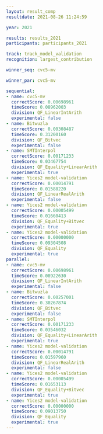 ```yaml
---
layout: result_comp
resultdate: 2021-08-26 11:24:59

year: 2021

results: results_2021
participants: participants_2021

track: track_model_validation
recognition: largest_contribution

winner_seq: cvc5-mv

winner_par: cvc5-mv

sequential:
- name: cvc5-mv
  correctScore: 0.00698961
  timeScore: 0.08962003
  division: QF_LinearIntArith
  experimental: false
- name: Bitwuzla
  correctScore: 0.00308487
  timeScore: 0.31200160
  division: QF_Bitvec
  experimental: false
- name: SMTInterpol
  correctScore: 0.00171233
  timeScore: 0.03467754
  division: QF_Equality+LinearArith
  experimental: true
- name: Yices2 model-validation
  correctScore: 0.00014791
  timeScore: 0.01588220
  division: QF_LinearRealArith
  experimental: false
- name: Yices2 model-validation
  correctScore: 0.00005499
  timeScore: 0.01660413
  division: QF_Equality+Bitvec
  experimental: true
- name: Yices2 model-validation
  correctScore: 0.00000000
  timeScore: 0.09304508
  division: QF_Equality
  experimental: true
parallel:
- name: cvc5-mv
  correctScore: 0.00698961
  timeScore: 0.08922630
  division: QF_LinearIntArith
  experimental: false
- name: Bitwuzla
  correctScore: 0.00257001
  timeScore: 0.30267874
  division: QF_Bitvec
  experimental: false
- name: SMTInterpol
  correctScore: 0.00171233
  timeScore: 0.03546032
  division: QF_Equality+LinearArith
  experimental: true
- name: Yices2 model-validation
  correctScore: 0.00014791
  timeScore: 0.01597960
  division: QF_LinearRealArith
  experimental: false
- name: Yices2 model-validation
  correctScore: 0.00005499
  timeScore: 0.01653113
  division: QF_Equality+Bitvec
  experimental: true
- name: Yices2 model-validation
  correctScore: 0.00000000
  timeScore: 0.09013750
  division: QF_Equality
  experimental: true
---
```

